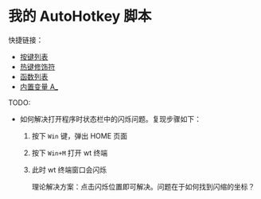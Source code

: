 # 我的 AutoHotkey 脚本

快捷链接：

- [按键列表](https://www.autohotkey.com/docs/v2/KeyList.htm)
- [热键修饰符](https://www.autohotkey.com/docs/v2/Hotkeys.htm#Symbols)
- [函数列表](https://www.autohotkey.com/docs/v2/lib/index.htm)
- [内置变量 A_](https://www.autohotkey.com/docs/v2/Variables.htm#BuiltIn)

TODO:

-   如何解决打开程序时状态栏中的闪烁问题。复现步骤如下：
    1.  按下 `Win` 键，弹出 HOME 页面
    2.  按下 `Win+M` 打开 wt 终端
    3.  此时 wt 终端窗口会闪烁

        理论解决方案：点击闪烁位置即可解决。问题在于如何找到闪缩的坐标？
